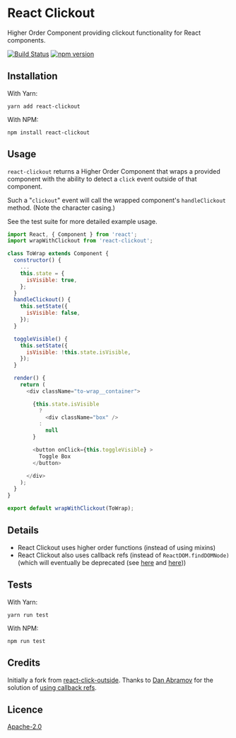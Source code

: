 # React Clickout

Higher Order Component providing clickout functionality for React components.

[![Build Status](https://travis-ci.org/danielmoi/react-clickout.svg?branch=master)](https://travis-ci.org/danielmoi/react-clickout)
[![npm version](https://badge.fury.io/js/react-clickout.svg)](https://badge.fury.io/js/react-clickout)


## Installation
With Yarn:
```
yarn add react-clickout
```

With NPM:
```
npm install react-clickout
```

## Usage
`react-clickout` returns a Higher Order Component that wraps a provided component with the ability to detect a `click` event outside of that component.

Such a "`clickout`" event will call the wrapped component's `handleClickout` method. (Note the character casing.)

See the test suite for more detailed example usage.

```js
import React, { Component } from 'react';
import wrapWithClickout from 'react-clickout';

class ToWrap extends Component {
  constructor() {
    ...
    this.state = {
      isVisible: true,
    };
  }
  handleClickout() {
    this.setState({
      isVisible: false,
    });
  }

  toggleVisible() {
    this.setState({
      isVisible: !this.state.isVisible,
    });
  }

  render() {
    return (
      <div className="to-wrap__container">

        {this.state.isVisible
          ?
            <div className="box" />
          :
            null
        }

        <button onClick={this.toggleVisible} >
          Toggle Box
        </button>

      </div>
    );
  }
}

export default wrapWithClickout(ToWrap);
```

## Details
- React Clickout uses higher order functions (instead of using mixins)
- React Clickout also uses callback refs (instead of `ReactDOM.findDOMNode)` (which will eventually be deprecated (see [here](https://github.com/yannickcr/eslint-plugin-react/blob/master/docs/rules/no-find-dom-node.md) and [here](https://github.com/yannickcr/eslint-plugin-react/issues/678#issue-165177220)))



## Tests
With Yarn:
```
yarn run test
```

With NPM:
```
npm run test
```


## Credits
Initially a fork from [react-click-outside](https://github.com/kentor/react-click-outside).
Thanks to [Dan Abramov](https://github.com/gaearon) for the solution of [using callback refs](https://github.com/yannickcr/eslint-plugin-react/issues/678#issuecomment-232293175).

## Licence

[Apache-2.0](LICENSE.txt)